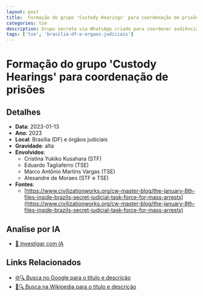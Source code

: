 ```yaml
---
layout: post
title:  Formação do grupo 'Custody Hearings' para coordenação de prisões
categories: tse
description: Grupo secreto via WhatsApp criado para coordenar audiências de custódia pós-8 de janeiro, com servidores do STF e TSE sob comando direto de Alexandre de Moraes e Cristina Yukiko Kusahara, usando relatórios sigilosos.
tags: ['tse', 'brasilia-df-e-orgaos-judiciais']
---
```


# Formação do grupo 'Custody Hearings' para coordenação de prisões

## Detalhes
- **Data**: 2023-01-13
- **Ano**: 2023
- **Local**: Brasília (DF) e órgãos judiciais
- **Gravidade**: alta
- **Envolvidos**:
  - Cristina Yukiko Kusahara (STF)
  - Eduardo Tagliaferro (TSE)
  - Marco Antônio Martins Vargas (TSE)
  - Alexandre de Moraes (STF e TSE)
- **Fontes**:
  - [https://www.civilizationworks.org/cw-master-blog/the-january-8th-files-inside-brazils-secret-judicial-task-force-for-mass-arrests](https://www.civilizationworks.org/cw-master-blog/the-january-8th-files-inside-brazils-secret-judicial-task-force-for-mass-arrests)

## Analise por IA
- [🤖 Investigar com IA](https://www.perplexity.ai/search?q=%22Alexandre%20de%20Moraes%22%20Forma%C3%A7%C3%A3o%20do%20grupo%20%27Custody%20Hearings%27%20para%20coordena%C3%A7%C3%A3o%20de%20pris%C3%B5es%20Grupo%20secreto%20via%20WhatsApp%20criado%20para%20coordenar%20audi%C3%AAncias%20de%20cust%C3%B3dia%20p%C3%B3s-8%20de%20janeiro%2C%20com%20servidores%20do%20STF%20e%20TSE%20sob%20comando%20direto%20de%20Alexandre%20de%20Moraes%20e%20Cristina%20Yukiko%20Kusahara%2C%20usando%20relat%C3%B3rios%20sigilosos.%20Bras%C3%ADlia%20%28DF%29%20e%20%C3%B3rg%C3%A3os%20judiciais%202023)

## Links Relacionados
- [🌐🔍 Busca no Google para o título e descrição](https://www.google.com/search?q=%22Alexandre%20de%20Moraes%22%20Forma%C3%A7%C3%A3o%20do%20grupo%20%27Custody%20Hearings%27%20para%20coordena%C3%A7%C3%A3o%20de%20pris%C3%B5es%20Grupo%20secreto%20via%20WhatsApp%20criado%20para%20coordenar%20audi%C3%AAncias%20de%20cust%C3%B3dia%20p%C3%B3s-8%20de%20janeiro%2C%20com%20servidores%20do%20STF%20e%20TSE%20sob%20comando%20direto%20de%20Alexandre%20de%20Moraes%20e%20Cristina%20Yukiko%20Kusahara%2C%20usando%20relat%C3%B3rios%20sigilosos.%20Bras%C3%ADlia%20%28DF%29%20e%20%C3%B3rg%C3%A3os%20judiciais%202023)
- [📖🔍 Busca na Wikipedia para o título e descrição](https://pt.wikipedia.org/w/index.php?search=%22Alexandre%20de%20Moraes%22%20Forma%C3%A7%C3%A3o%20do%20grupo%20%27Custody%20Hearings%27%20para%20coordena%C3%A7%C3%A3o%20de%20pris%C3%B5es%20Grupo%20secreto%20via%20WhatsApp%20criado%20para%20coordenar%20audi%C3%AAncias%20de%20cust%C3%B3dia%20p%C3%B3s-8%20de%20janeiro%2C%20com%20servidores%20do%20STF%20e%20TSE%20sob%20comando%20direto%20de%20Alexandre%20de%20Moraes%20e%20Cristina%20Yukiko%20Kusahara%2C%20usando%20relat%C3%B3rios%20sigilosos.%20Bras%C3%ADlia%20%28DF%29%20e%20%C3%B3rg%C3%A3os%20judiciais%202023)

